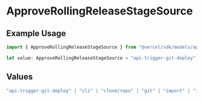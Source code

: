 # ApproveRollingReleaseStageSource

## Example Usage

```typescript
import { ApproveRollingReleaseStageSource } from "@vercel/sdk/models/approverollingreleasestageop.js";

let value: ApproveRollingReleaseStageSource = "api-trigger-git-deploy";
```

## Values

```typescript
"api-trigger-git-deploy" | "cli" | "clone/repo" | "git" | "import" | "import/repo" | "redeploy" | "v0-web"
```